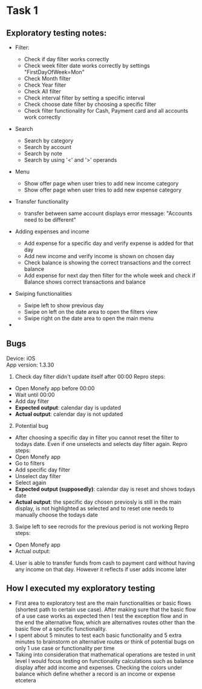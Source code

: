 # Task 1 

 ## Exploratory testing notes:
- Filter:
  - Check if day filter works correctly
  - Check week filter date works correctly by settings "FirstDayOfWeek=Mon"
  - Check Month filter
  - Check Year filter
  - Check All filter
  - Check interval filter by setting a specific interval
  - Check choose date filter by choosing a specific filter
  - Check filter functionality for Cash, Payment card and all accounts work correctly
- Search
  - Search by category
  - Search by account
  - Search by note
  - Search by using '<' and '>' operands
  
- Menu
  - Show offer page when user tries to add new income category
  - Show offer page when user tries to add new expense category
- Transfer functionality
  - transfer between same account displays error message: "Accounts need to be different"
- Adding expenses and income
  - Add expense for a specific day and verify expense is added for that day
  - Add new income and verify income is shown on chosen day
  - Check balance is showing the correct transactions and the correct balance
  - Add expense for next day then filter for the whole week and check if Balance shows correct transactions and balance
  
- Swiping functionalities
  - Swipe left to show previous day
  - Swipe on left on the date area to open the filters view
  - Swipe right on the date area to open the main menu
- 
## Bugs
Device: iOS  
App version: 1.3.30

1. Check day filter didn't update itself after 00:00
Repro steps:
- Open Monefy app before 00:00
- Wait until 00:00
- Add day filter
- **Expected output**: calendar day is updated
- **Actual output**: calendar day is not updated

2. Potential bug
- After choosing a specific day in filter you cannot reset the filter to todays date.
Even if one unselects and selects day filter again.
  Repro steps:
- Open Monefy app
- Go to filters
- Add specific day filter
- Unselect day filter
- Select again
- **Expected output (supposedly)**: calendar day is reset and shows todays date
- **Actual output**: the specific day chosen previosly is still in the main display, is not highlighted as selected and to reset one needs to manually choose the todays date

3. Swipe left to see recrods for the previous period is not working
   Repro steps:
- Open Monefy app
- Actual output:

4. User is able to transfer funds from cash to payment card without having any income on that day. However it reflects if user adds income later

## How I executed my exploratory testing
- First area to exploratory test are the main functionalities or basic flows (shortest path to certain use case). After making sure that the basic flow of a use case
works as expected then I test the exception flow and in the end the alternative flow, which are alternatives routes other than the basic flow of a specific functionality.
- I spent about 5 minutes to test each basic functionality and 5 extra minutes to brainstorm on alternative routes or think of potential bugs on only 1 use case or functionality per time
- Taking into consideration that mathematical operations are tested in unit level I would focus testing on functionality calculations such as balance display after add income and expenses. Checking the colors under balance which define whether a record is an income or expense etcetera 
